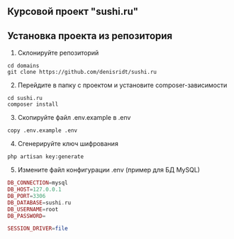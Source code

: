 ## Курсовой проект "sushi.ru"
## Установка проекта из репозитория
1. Склонируйте репозиторий
```shell
cd domains
git clone https://github.com/denisridt/sushi.ru
```
2. Перейдите в папку с проектом и установите composer-зависимости
```shell
cd sushi.ru
composer install
```
3. Скопируйте файл .env.example в .env
```shell
copy .env.example .env
```
4. Сгенерируйте ключ шифрования
```shell
php artisan key:generate
```
5. Измените файл конфигурации .env (пример для БД MySQL)
```php
DB_CONNECTION=mysql
DB_HOST=127.0.0.1
DB_PORT=3306
DB_DATABASE=sushi.ru
DB_USERNAME=root
DB_PASSWORD=

SESSION_DRIVER=file
```
